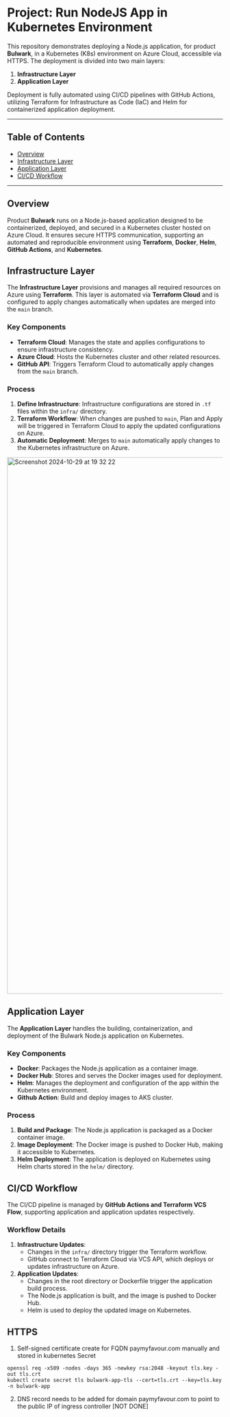 # Project: Run NodeJS App in Kubernetes Environment

This repository demonstrates deploying a Node.js application, for product **Bulwark**, in a Kubernetes (K8s) environment on Azure Cloud, accessible via HTTPS. The deployment is divided into two main layers:

1. **Infrastructure Layer**
2. **Application Layer**

Deployment is fully automated using CI/CD pipelines with GitHub Actions, utilizing Terraform for Infrastructure as Code (IaC) and Helm for containerized application deployment.

---

## Table of Contents

- [Overview](#overview)
- [Infrastructure Layer](#infrastructure-layer)
- [Application Layer](#application-layer)
- [CI/CD Workflow](#cicd-workflow)

---

## Overview

Product **Bulwark** runs on a Node.js-based application designed to be containerized, deployed, and secured in a Kubernetes cluster hosted on Azure Cloud. It ensures secure HTTPS communication, supporting an automated and reproducible environment using **Terraform**, **Docker**, **Helm**, **GitHub Actions**, and **Kubernetes**.

## Infrastructure Layer

The **Infrastructure Layer** provisions and manages all required resources on Azure using **Terraform**. This layer is automated via **Terraform Cloud** and is configured to apply changes automatically when updates are merged into the `main` branch. 

### Key Components
- **Terraform Cloud**: Manages the state and applies configurations to ensure infrastructure consistency.
- **Azure Cloud**: Hosts the Kubernetes cluster and other related resources.
- **GitHub API**: Triggers Terraform Cloud to automatically apply changes from the `main` branch.

### Process
1. **Define Infrastructure**: Infrastructure configurations are stored in `.tf` files within the `infra/` directory.
2. **Terraform Workflow**: When changes are pushed to `main`, Plan and Apply will be triggered in Terraform Cloud to apply the updated configurations on Azure.
3. **Automatic Deployment**: Merges to `main` automatically apply changes to the Kubernetes infrastructure on Azure.
<img width="1251" alt="Screenshot 2024-10-29 at 19 32 22" src="https://github.com/user-attachments/assets/c95466d3-b0f6-49df-bc39-ec115cd19108">


## Application Layer

The **Application Layer** handles the building, containerization, and deployment of the Bulwark Node.js application on Kubernetes.

### Key Components
- **Docker**: Packages the Node.js application as a container image.
- **Docker Hub**: Stores and serves the Docker images used for deployment.
- **Helm**: Manages the deployment and configuration of the app within the Kubernetes environment.
- **Github Action**: Build and deploy images to AKS cluster.

### Process
1. **Build and Package**: The Node.js application is packaged as a Docker container image.
2. **Image Deployment**: The Docker image is pushed to Docker Hub, making it accessible to Kubernetes.
3. **Helm Deployment**: The application is deployed on Kubernetes using Helm charts stored in the `helm/` directory.


## CI/CD Workflow

The CI/CD pipeline is managed by **GitHub Actions and Terraform VCS Flow**, supporting application and application updates respectively.

### Workflow Details

1. **Infrastructure Updates**:
   - Changes in the `infra/` directory trigger the Terraform workflow.
   - GitHub connect to Terraform Cloud via VCS API, which deploys or updates infrastructure on Azure.
2. **Application Updates**:
   - Changes in the root directory or Dockerfile trigger the application build process.
   - The Node.js application is built, and the image is pushed to Docker Hub.
   - Helm is used to deploy the updated image on Kubernetes.

## HTTPS
1. Self-signed certificate create for FQDN paymyfavour.com manually and stored in kubernetes Secret
```
openssl req -x509 -nodes -days 365 -newkey rsa:2048 -keyout tls.key -out tls.crt
kubectl create secret tls bulwark-app-tls --cert=tls.crt --key=tls.key -n bulwark-app
```
2. DNS record needs to be added for domain paymyfavour.com to point to the public IP of ingress controller [NOT DONE]
